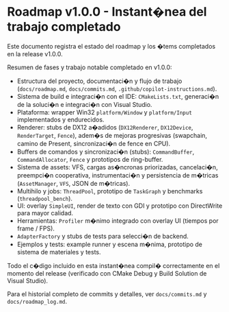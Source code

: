 ﻿# Roadmap v1.0.0 - Instant�nea del trabajo completado

Este documento registra el estado del roadmap y los �tems completados en la release v1.0.0.

Resumen de fases y trabajo notable completado en v1.0.0:

- Estructura del proyecto, documentaci�n y flujo de trabajo (`docs/roadmap.md`, `docs/commits.md`, `.github/copilot-instructions.md`).
- Sistema de build e integraci�n con el IDE: `CMakeLists.txt`, generaci�n de la soluci�n e integraci�n con Visual Studio.
- Plataforma: wrapper Win32 `platform/Window` y `platform/Input` implementados y endurecidos.
- Renderer: stubs de DX12 a�adidos (`DX12Renderer`, `DX12Device`, `RenderTarget`, `Fence`), adem�s de mejoras progresivas (swapchain, camino de Present, sincronizaci�n de fence en CPU).
- Buffers de comandos y sincronizaci�n (stubs): `CommandBuffer`, `CommandAllocator`, `Fence` y prototipos de ring-buffer.
- Sistema de assets: VFS, cargas as�ncronas priorizadas, cancelaci�n, preempci�n cooperativa, instrumentaci�n y persistencia de m�tricas (`AssetManager`, `VFS`, JSON de m�tricas).
- Multihilo y jobs: `ThreadPool`, prototipo de `TaskGraph` y benchmarks (`threadpool_bench`).
- UI: overlay `SimpleUI`, render de texto con GDI y prototipo con DirectWrite para mayor calidad.
- Herramientas: `Profiler` m�nimo integrado con overlay UI (tiempos por frame / FPS).
- `AdapterFactory` y stubs de tests para selecci�n de backend.
- Ejemplos y tests: example runner y escena m�nima, prototipo de sistema de materiales y tests.

Todo el c�digo incluido en esta instant�nea compil� correctamente en el momento del release (verificado con CMake Debug y Build Solution de Visual Studio).

Para el historial completo de commits y detalles, ver `docs/commits.md` y `docs/roadmap_log.md`.

